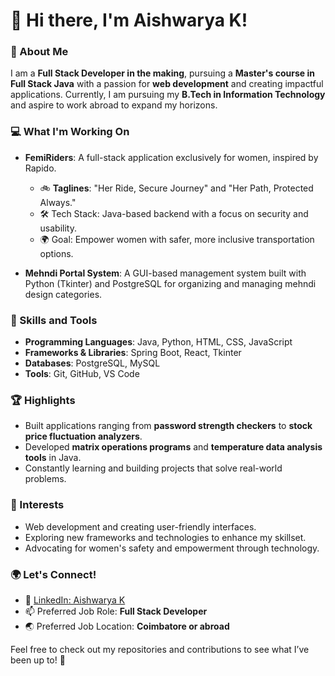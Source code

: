 # 👋 Hi there, I'm Aishwarya K!  

### 🌟 About Me  
I am a **Full Stack Developer in the making**, pursuing a **Master's course in Full Stack Java** with a passion for **web development** and creating impactful applications. Currently, I am pursuing my **B.Tech in Information Technology** and aspire to work abroad to expand my horizons.  

### 💻 What I'm Working On  
- **FemiRiders**: A full-stack application exclusively for women, inspired by Rapido.  
  - 🚲 **Taglines**: "Her Ride, Secure Journey" and "Her Path, Protected Always."  
  - 🛠 Tech Stack: Java-based backend with a focus on security and usability.  
  - 🌍 Goal: Empower women with safer, more inclusive transportation options.  

- **Mehndi Portal System**: A GUI-based management system built with Python (Tkinter) and PostgreSQL for organizing and managing mehndi design categories.  

### 🔧 Skills and Tools  
- **Programming Languages**: Java, Python, HTML, CSS, JavaScript  
- **Frameworks & Libraries**: Spring Boot, React, Tkinter  
- **Databases**: PostgreSQL, MySQL  
- **Tools**: Git, GitHub, VS Code  

### 🏆 Highlights  
- Built applications ranging from **password strength checkers** to **stock price fluctuation analyzers**.  
- Developed **matrix operations programs** and **temperature data analysis tools** in Java.  
- Constantly learning and building projects that solve real-world problems.  

### 📌 Interests  
- Web development and creating user-friendly interfaces.  
- Exploring new frameworks and technologies to enhance my skillset.  
- Advocating for women's safety and empowerment through technology.  

### 🌍 Let's Connect!  
- 💼 [LinkedIn: Aishwarya K](https://www.linkedin.com/in/aishwarya-k-0111102ba)  
- 📫 Preferred Job Role: **Full Stack Developer**  
- 🌏 Preferred Job Location: **Coimbatore or abroad**  

Feel free to check out my repositories and contributions to see what I’ve been up to! 🚀


